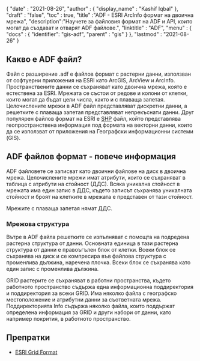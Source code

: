 {
  "date" : "2021-08-26",
  "author" : {
    "display_name" : "Kashif Iqbal"
},
  "draft" : "false",
  "toc" : true,
  "title" :"ADF - ESRI ArcInfo формат на двоична мрежа",
  "description":"Научете за файловия формат на ADF и API, които могат да създават и отварят ADF файлове.",
  "linktitle" : "ADF",
  "menu" : {
    "docs" : {
      "identifier": "gis-adf",
      "parent" : "gis"
}
},
  "lastmod" : "2021-08-26"
}

## Какво е ADF файл?

Файл с разширение .adf е файлов формат с растерни данни, използван от софтуерни приложения на ESRI като ArcGIS, ArcView и ArcInfo. Пространствените данни се съхраняват като двоична мрежа, която е естествена за ESRI. Мрежата се състои от редове и колони от клетки, които могат да бъдат цели числа, както и с плаваща запетая. Целочислените мрежи в ADF файл представляват дискретни данни, а решетките с плаваща запетая представляват непрекъснати данни. Друг популярен файлов формат на ESRI е [SHP](/bg/gis/shp/) файл, който представлява геопространствена информация под формата на векторни данни, които да се използват от приложения на Географски информационни системи (GIS).

## ADF файлов формат - повече информация

ADF файловете се записват като двоични файлове на диск в двоична мрежа. Целочислените мрежи имат атрибути, които се съхраняват в таблица с атрибути на стойност (ДДС). Всяка уникална стойност в мрежата има един запис в ДДС, където записът съхранява уникалната стойност и броят на клетките в мрежата е представен от тази стойност.

Мрежите с плаваща запетая нямат ДДС.

### Мрежова структура

Вътре в ADF файла решетките се изпълняват с помощта на подредена растерна структура от данни. Основната единица в тази растерна структура от данни е правоъгълен блок от клетки. Всеки блок се съхранява на диск и се компресира във файлова структура с променлива дължина, наречена плочка. Всеки блок се съхранява като един запис с променлива дължина.

GRID растерите се съхраняват в работни пространства, където работното пространство съдържа една информационна поддиректория и поддиректория за всеки GRID. Има няколко файла с географско местоположение и атрибутни данни за съответната мрежа. Поддиректорията Info съдържа няколко файла, които поддържат определена информация за GRID и други набори от данни, като например покрития, в работното пространство.

## Препратки ##

* [ESRI Grid Format](https://desktop.arcgis.com/en/arcmap/latest/manage-data/raster-and-images/esri-grid-format.htm)


